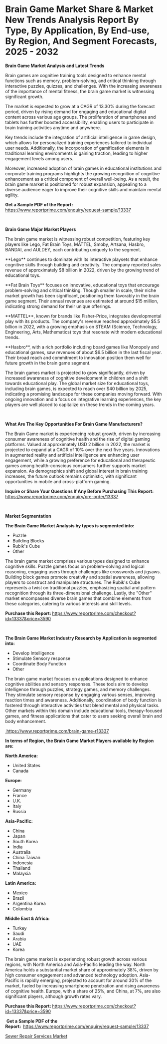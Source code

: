 <p><h1>Brain Game Market Share & Market New Trends Analysis Report By Type, By Application, By End-use, By Region, And Segment Forecasts, 2025 - 2032</h1></p><p><strong>Brain Game Market Analysis and Latest Trends</strong></p>
<p><p>Brain games are cognitive training tools designed to enhance mental functions such as memory, problem-solving, and critical thinking through interactive puzzles, quizzes, and challenges. With the increasing awareness of the importance of mental fitness, the brain game market is witnessing significant growth. </p><p>The market is expected to grow at a CAGR of 13.30% during the forecast period, driven by rising demand for engaging and educational digital content across various age groups. The proliferation of smartphones and tablets has further boosted accessibility, enabling users to participate in brain training activities anytime and anywhere. </p><p>Key trends include the integration of artificial intelligence in game design, which allows for personalized training experiences tailored to individual user needs. Additionally, the incorporation of gamification elements in traditional learning environments is gaining traction, leading to higher engagement levels among users. </p><p>Moreover, increased adoption of brain games in educational institutions and corporate training programs highlights the growing recognition of cognitive enhancement as a critical component of overall well-being. As a result, the brain game market is positioned for robust expansion, appealing to a diverse audience eager to improve their cognitive skills and maintain mental agility.</p></p>
<p><strong>Get a Sample PDF of the Report:&nbsp;</strong> <a href="https://www.reportprime.com/enquiry/request-sample/13337?utm_campaign=2285&utm_medium=2&utm_source=Github&utm_content=ia&utm_term=20032025&utm_id=brain-game">https://www.reportprime.com/enquiry/request-sample/13337</a></p>
<p>&nbsp;</p>
<p><strong>Brain Game Major Market Players</strong></p>
<p><p>The brain game market is witnessing robust competition, featuring key players like Lego, Fat Brain Toys, MATTEL, Smoby, Artsana, Hasbro, BANDAI, and AULDEY, each contributing uniquely to the segment. </p><p>**Lego** continues to dominate with its interactive playsets that enhance cognitive skills through building and creativity. The company reported sales revenue of approximately $8 billion in 2022, driven by the growing trend of educational toys.</p><p>**Fat Brain Toys** focuses on innovative, educational toys that encourage problem-solving and critical thinking. Though smaller in scale, their niche market growth has been significant, positioning them favorably in the brain game segment. Their annual revenues are estimated at around $15 million, indicating strong demand for their unique offerings.</p><p>**MATTEL**, known for brands like Fisher-Price, integrates developmental play with its products. The company's revenue reached approximately $5.5 billion in 2022, with a growing emphasis on STEAM (Science, Technology, Engineering, Arts, Mathematics) toys that resonate with modern educational trends.</p><p>**Hasbro**, with a rich portfolio including board games like Monopoly and educational games, saw revenues of about $6.5 billion in the last fiscal year. Their broad reach and commitment to innovation position them well for future growth in the brain game segment.</p><p>The brain games market is projected to grow significantly, driven by increased awareness of cognitive development in children and a shift towards educational play. The global market size for educational toys, including brain games, is expected to reach over $40 billion by 2025, indicating a promising landscape for these companies moving forward. With ongoing innovation and a focus on integrative learning experiences, the key players are well placed to capitalize on these trends in the coming years.</p></p>
<p>&nbsp;</p>
<p><strong>What Are The Key Opportunities For Brain Game Manufacturers?</strong></p>
<p><p>The Brain Game market is experiencing robust growth, driven by increasing consumer awareness of cognitive health and the rise of digital gaming platforms. Valued at approximately USD 2 billion in 2022, the market is projected to expand at a CAGR of 10% over the next five years. Innovations in augmented reality and artificial intelligence are enhancing user engagement, while a growing preference for educational and therapeutic games among health-conscious consumers further supports market expansion. As demographics shift and global interest in brain training increases, the future outlook remains optimistic, with significant opportunities in mobile and cross-platform gaming.</p></p>
<p><strong>Inquire or Share Your Questions If Any Before Purchasing This Report:</strong> <a href="https://www.reportprime.com/enquiry/pre-order/13337?utm_campaign=2285&utm_medium=2&utm_source=Github&utm_content=ia&utm_term=20032025&utm_id=brain-game">https://www.reportprime.com/enquiry/pre-order/13337</a></p>
<p>&nbsp;</p>
<p><strong>Market Segmentation</strong></p>
<p><strong>The Brain Game Market Analysis by types is segmented into:</strong></p>
<p><ul><li>Puzzle</li><li>Building Blocks</li><li>Rubik's Cube</li><li>Other</li></ul></p>
<p><p>The brain game market comprises various types designed to enhance cognitive skills. Puzzle games focus on problem-solving and logical reasoning, engaging users through challenges like crosswords and jigsaws. Building block games promote creativity and spatial awareness, allowing players to construct and manipulate structures. The Rubik's Cube represents a twist on traditional puzzles, emphasizing spatial and pattern recognition through its three-dimensional challenge. Lastly, the "Other" market encompasses diverse brain games that combine elements from these categories, catering to various interests and skill levels.</p></p>
<p><strong>Purchase this Report:&nbsp;</strong><a href="https://www.reportprime.com/checkout?id=13337&price=3590&utm_campaign=2285&utm_medium=2&utm_source=Github&utm_content=ia&utm_term=20032025&utm_id=brain-game">https://www.reportprime.com/checkout?id=13337&price=3590</a></p>
<p>&nbsp;</p>
<p><strong>The Brain Game Market Industry Research by Application is segmented into:</strong></p>
<p><ul><li>Develop Intelligence</li><li>Stimulate Sensory response</li><li>Coordinate Body Function</li><li>Other</li></ul></p>
<p><p>The brain game market focuses on applications designed to enhance cognitive abilities and sensory responses. These tools aim to develop intelligence through puzzles, strategy games, and memory challenges. They stimulate sensory response by engaging various senses, improving reaction times and awareness. Additionally, coordination of body function is fostered through interactive activities that blend mental and physical tasks. Other markets within this domain include educational tools, therapy-focused games, and fitness applications that cater to users seeking overall brain and body enhancement.</p></p>
<p><a href="https://www.reportprime.com/brain-game-r13337?utm_campaign=2285&utm_medium=2&utm_source=Github&utm_content=ia&utm_term=20032025&utm_id=brain-game">&nbsp;https://www.reportprime.com/brain-game-r13337</a></p>
<p><strong>In terms of Region, the Brain Game Market Players available by Region are:</strong></p>
<p>
    <p> <strong> North America: </strong>
        <ul>
            <li>United States</li>
            <li>Canada</li>
        </ul>
        </p> 
    <p> <strong> Europe: </strong>
        <ul>
            <li>Germany</li>
            <li>France</li>
            <li>U.K.</li>
            <li>Italy</li>
            <li>Russia</li>
        </ul>
        </p> 
    <p> <strong> Asia-Pacific: </strong>
        <ul>
            <li>China</li>
            <li>Japan</li>
            <li>South Korea</li>
            <li>India</li>
            <li>Australia</li>
            <li>China Taiwan</li>
            <li>Indonesia</li>
            <li>Thailand</li>
            <li>Malaysia</li>
        </ul>
        </p> 
    <p> <strong> Latin America: </strong>
        <ul>
            <li>Mexico</li>
            <li>Brazil</li>
            <li>Argentina Korea</li>
            <li>Colombia</li>
        </ul>
        </p> 
    <p> <strong> Middle East & Africa: </strong>
        <ul>
            <li>Turkey</li>
            <li>Saudi</li>
            <li>Arabia</li>
            <li>UAE</li>
            <li>Korea</li>
        </ul>
    </p>
    </p>
<p><p>The brain game market is experiencing robust growth across various regions, with North America and Asia-Pacific leading the way. North America holds a substantial market share of approximately 38%, driven by high consumer engagement and advanced technology adoption. Asia-Pacific is rapidly emerging, projected to account for around 30% of the market, fueled by increasing smartphone penetration and rising awareness of cognitive health. Europe, with a share of 25%, and China, at 7%, are also significant players, although growth rates vary.</p></p>
<p><strong>Purchase this Report: </strong><a href="https://www.reportprime.com/checkout?id=13337&price=3590&utm_campaign=2285&utm_medium=2&utm_source=Github&utm_content=ia&utm_term=20032025&utm_id=brain-game">https://www.reportprime.com/checkout?id=13337&price=3590</a></p>
<p>&nbsp;<strong>Get a Sample PDF of the Report:&nbsp;&nbsp;</strong><a href="https://www.reportprime.com/enquiry/request-sample/13337?utm_campaign=2285&utm_medium=2&utm_source=Github&utm_content=ia&utm_term=20032025&utm_id=brain-game">https://www.reportprime.com/enquiry/request-sample/13337</a></p>
<p><strong></strong></p>
<p><p><a href="https://github.com/JubayerMia832/Market-Research-Report-List-2/blob/main/sewer-repair-services-market.md?utm_campaign=2285&utm_medium=2&utm_source=Github&utm_content=ia&utm_term=20032025&utm_id=brain-game">Sewer Repair Services Market</a></p></p>